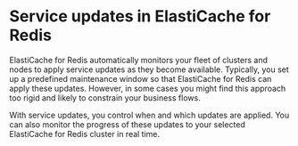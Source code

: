 # Service updates in ElastiCache for Redis<a name="Self-Service-Updates"></a>

ElastiCache for Redis automatically monitors your fleet of clusters and nodes to apply service updates as they become available\. Typically, you set up a predefined maintenance window so that ElastiCache for Redis can apply these updates\. However, in some cases you might find this approach too rigid and likely to constrain your business flows\. 

With service updates, you control when and which updates are applied\. You can also monitor the progress of these updates to your selected ElastiCache for Redis cluster in real time\. 